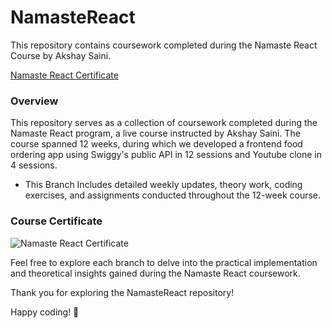 # NamasteReact

This repository contains coursework completed during the Namaste React Course by Akshay Saini.

[Namaste React Certificate](https://learn.namastedev.com/share-certificate?serialno=DJRAERFK)


### Overview

This repository serves as a collection of coursework completed during the Namaste React program, a live course instructed by Akshay Saini. The course spanned 12 weeks, during which we developed a frontend food ordering app using Swiggy's public API in 12 sessions and Youtube clone in 4 sessions.

- This Branch Includes detailed weekly updates, theory work, coding exercises, and assignments conducted throughout the 12-week course.

### Course Certificate

![Namaste React Certificate](https://learn.namastedev.com/share-certificate?serialno=DJRAERFK)

Feel free to explore each branch to delve into the practical implementation and theoretical insights gained during the Namaste React coursework.

Thank you for exploring the NamasteReact repository!

Happy coding! 🚀
